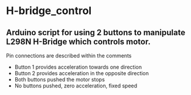 # H-bridge_control

## Arduino script for using 2 buttons to manipulate L298N H-Bridge which controls motor.

Pin connections are described within the comments 
* Button 1 provides acceleration towards one direction
* Button 2 provides acceleration in the opposite direction
* Both buttons pushed the motor stops
* No buttons pushed, zero acceleration, fixed speed
